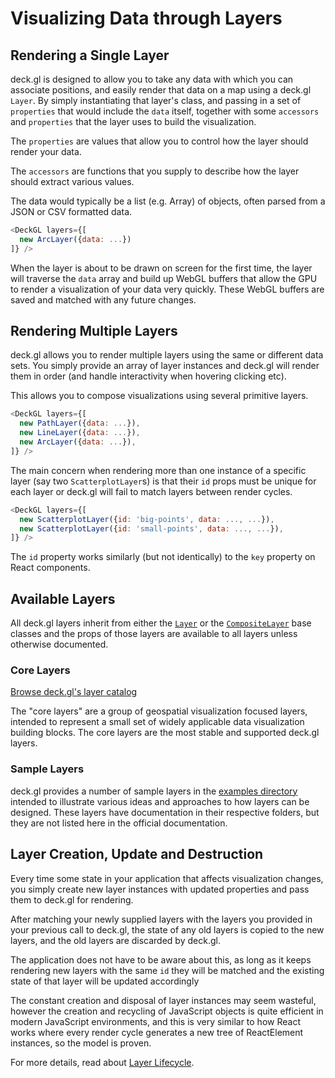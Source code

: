 # Visualizing Data through Layers

## Rendering a Single Layer

deck.gl is designed to allow you to take any data with which you can associate positions, and easily render that data on a map using a deck.gl `Layer`. By simply instantiating that layer's class, and passing in a set of `properties` that would include the `data` itself, together with some `accessors` and `properties` that the layer uses to build the visualization.

The `properties` are values that allow you to control how the layer
should render your data.

The `accessors` are functions that you supply to describe how the layer
should extract various values.

The data would typically be a list (e.g. Array) of objects, often parsed
from a JSON or CSV formatted data.

```js
<DeckGL layers={[
  new ArcLayer({data: ...})
]} />
```

When the layer is about to be drawn on screen for the first time, the layer will traverse the `data` array and build up WebGL buffers that
allow the GPU to render a visualization of your data very quickly. These WebGL buffers are saved and matched with any future changes.

## Rendering Multiple Layers

deck.gl allows you to render multiple layers using the same or different data sets. You simply provide an array of layer instances and deck.gl will render them in order (and handle interactivity when hovering clicking etc).

This allows you to compose visualizations using several primitive layers.

```js
<DeckGL layers={[
  new PathLayer({data: ...}),
  new LineLayer({data: ...}),
  new ArcLayer({data: ...}),
]} />
```

The main concern when rendering more than one instance of a specific layer (say two `ScatterplotLayer`s) is that their `id` props must be unique for each layer or deck.gl will fail to match layers between render cycles.

```js
<DeckGL layers={[
  new ScatterplotLayer({id: 'big-points', data: ..., ...}),
  new ScatterplotLayer({id: 'small-points', data: ..., ...}),
]} />
```

The `id` property works similarly (but not identically) to the `key` property on React components.

## Available Layers

All deck.gl layers inherit from either the [`Layer`](/docs/api-reference/base-layer.md) or the [`CompositeLayer`](/docs/api-reference/composite-layer.md) base classes and the props of those layers are available to all layers unless otherwise documented.

### Core Layers

[Browse deck.gl's layer catalog](/docs/layers/arc-layer.md)

The "core layers" are a group of geospatial visualization focused layers, intended to represent a small set of widely applicable data visualization building blocks. The core layers are the most stable and supported deck.gl layers.

### Sample Layers

deck.gl provides a number of sample layers in the [examples directory](https://github.com/uber/deck.gl/tree/5.0-release/examples/sample-layers) intended to illustrate various ideas and approaches to how layers can be designed. These layers have documentation in their respective folders, but they are not listed here in the official documentation.

## Layer Creation, Update and Destruction

Every time some state in your application that affects visualization changes, you simply create new layer instances with updated properties and pass them to deck.gl for rendering.

After matching your newly supplied layers with the layers you provided in your previous call to deck.gl, the state of any old layers is copied to the new layers, and the old layers are discarded by deck.gl.

The application does not have to be aware about this, as long as it keeps rendering new layers with the same `id` they will be matched and the existing state of that layer will be updated accordingly

The constant creation and disposal of layer instances may seem wasteful, however the creation and recycling of JavaScript objects is quite efficient in modern JavaScript environments, and this is very similar to how React works where every render cycle generates a new tree of ReactElement instances, so the model is proven.

For more details, read about [Layer Lifecycle](/docs/advanced/layer-lifecycle.md).
